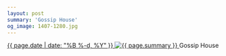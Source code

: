 ```yaml
---
layout: post
summary: 'Gossip House'
og_image: 1407-1280.jpg
---
```


<p>
 <time>
  <a href="/1407">
   {{ page.date | date: "%B %-d, %Y" }}
  </a>
 </time>
 <a href="/1407">
  <img alt="{{ page.summary }}" data-taken="7/1/2021" sizes="(min-width: 700px) 50vw, calc(100vw - 2rem)" src="{{ site.assets_url }}/1407-640.jpg" srcset="{{ site.assets_url }}/1407-320.jpg 320w, {{ site.assets_url }}/1407-640.jpg 640w, {{ site.assets_url }}/1407-960.jpg 960w, {{ site.assets_url }}/1407-1280.jpg 1280w"/>
 </a>
 <span>
  Gossip House
 </span>
</p>
